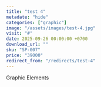 ```yaml
---
title: "test 4"
metadate: "hide"
categories: ["graphic"]
image: "/assets/images/test-4.jpg"
visit: "#"
date: 2025-09-26 00:00:00 +0700
download_url: ""
sku: "SP-007"
price: "39000"
redirect_from: "/redirects/test-4"
---
```

Graphic Elements
